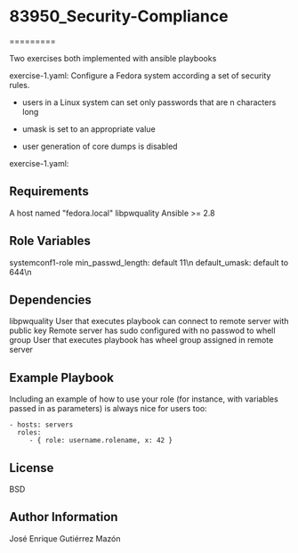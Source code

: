 # 83950_Security-Compliance

=========

Two exercises both implemented with ansible playbooks

exercise-1.yaml:
Configure a Fedora system according a set of security rules.

  * users in a Linux system can set only passwords that are n characters long

  * umask is set to an appropriate value

  * user generation of core dumps is disabled

exercise-1.yaml:

Requirements
------------

A host named "fedora.local"
libpwquality
Ansible >= 2.8

Role Variables
--------------
systemconf1-role
    min_passwd_length: default 11\n
    default_umask: default to 644\n

Dependencies
------------

libpwquality
User that executes playbook can connect to remote server with public key
Remote server has sudo configured with no passwod to whell group 
User that executes playbook has wheel group assigned in remote server

Example Playbook
----------------

Including an example of how to use your role (for instance, with variables passed in as parameters) is always nice for users too:

    - hosts: servers
      roles:
         - { role: username.rolename, x: 42 }

License
-------

BSD

Author Information
------------------

José Enrique Gutiérrez Mazón
